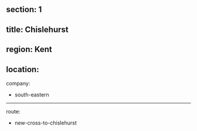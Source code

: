 section: 1
----
title: Chislehurst
----
region: Kent
----
location: 
----
company:
- south-eastern
----
route:
- new-cross-to-chislehurst
